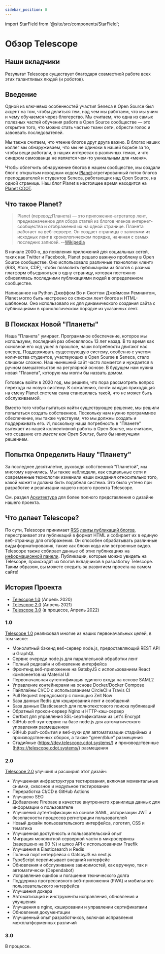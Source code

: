 ```yaml
---
sidebar_position: 0
---
```


import StarField from '@site/src/components/StarField';

# Обзор Telescope

## Наши вкладчики

Результат Telescope существует благодаря совместной работе всех этих талантливых людей (и роботов).

<StarField />

## Введение

Одной из ключевых особенностей участия Seneca в Open Source был акцент на том, чтобы делиться тем, над чем мы работаем, что мы учим и чему обучаемся через блогерство. Мы считаем, что одна из самых полезных частей обучения работе в Open Source сообществе — это открытие того, что можно стать частью ткани сети, обрести голос и завоевать последователей.

Мы также считаем, что чтение блогов друг друга важно. В блогах наших коллег мы обнаруживаем, что мы не одиноки в нашей борьбе за то, чтобы вещи работали, в наших интересах в различных темах, и что синдром самозванца не является чем-то уникальным для «меня».

Чтобы облегчить обнаружение блогов в нашем сообществе, мы создали блог с открытым исходным кодом [Planet](<https://en.wikipedia.org/wiki/Planet_(software)>):агрегированный поток блогов преподавателей и студентов Seneca, работающих над Open Source, на одной странице. Наш блог Planet в настоящее время находится на [Planet CDOT](https://telescope.cdot.systems/planet).

## Что такое Planet?

> Planet (перевод:Планета) — это приложение-агрегатор лент, предназначенное для сбора статей из блогов членов интернет-сообщества и отображения их на одной странице. Планета работает на веб-сервере. Он создает страницы с записями из исходных лент в хронологическом порядке, начиная с самых последних записей. --[Wikipedia](<https://en.wikipedia.org/wiki/Planet_(software)>)

В начале 2000-х, до появления приложений для социальных сетей, таких как Twitter и Facebook, Planet решало важную проблему в Open Source сообществе. Оно использовало различные технологии «лент» (RSS, Atom, CDF), чтобы позволить публикациям из блогов с разных платформ объединяться в одну страницу, которая постоянно обновлялась последними публикациями людей в определенном сообществе.

Написанное на Python Джеффом Во и Скоттом Джеймсом Ремнантом, Planet могло быть настроено со списком лент блогов и HTML-шаблоном. Оно использовало их для динамического создания сайта с публикациями в хронологическом порядке из указанных лент.

## В Поисках Новой "Планеты"

Наша "Планета" умирает. Программное обеспечение, которое мы используем, последний раз обновлялось 13 лет назад. В то время как основной его код ушел в прошлое, наши потребности двигают нас вперед. Поддерживать существующую систему, особенно с учетом количества студентов, участвующих в Open Sourse в Seneca, стало слишком сложно. Наш нынешний сайт часто ломается и нуждается в ручном вмешательстве на регулярной основе. В будущем нам нужна новая "Планета", которую мы могли бы назвать домом.

Готовясь войти в 2020 год, мы решили, что пора рассмотреть вопрос перехода на новую систему. К сожалению, почти каждая приходящая на смену Planet система сама становилась такой, что не может быть обслуживаемой.

Вместо того чтобы пытаться найти существующее решение, мы решили попытаться создать собственное. Поскольку нам нужно программное обеспечение, мы также чувствуем, что мы должны создать и поддерживать его. И, поскольку наша потребность в "Планете" вытекает из нашей коллективной работы в Open Sourse, мы считаем, что создание его _вместе как Open Sourse_, было бы наилучшим решением.

## Попытка Определить Нашу "Планету"

За последнее десятилетие, руководя собственной "Планетой", мы многому научились. Мы также наблюдали, как социальные сети и современные технологии изменили наши ожидания относительно того, какой может и должна быть подобная система. Это было учтено при разработке и реализации нашего нового проекта Telescope.

См. раздел [Архитектура](architecture.md) для более полного представления о дизайне нашего проекта.

## Что делает Telescope?

По сути, Telescope принимает [RSS](https://en.wikipedia.org/wiki/RSS) [ленты публикаций блогов](https://rss.com/blog/rss-feed-for-blog/), перестраивает эти публикаций в формат HTML и собирает их в единую веб-страницу для отображения. Он способен обрабатывать различные виды форматирования, такие как блоки кода или встроенные видео. Telescope также собирает данные об этих публикациях на [информационной панели](https://api.telescope.cdot.systems/v1/status/). Публикации, которые можно увидеть на Telescope, происходят из блогов вкладчиков в разработку Telescope. Таким образом, вы можете следить за развитием проекта на самом сайте!

## История Проекта

- [Telescope 1.0](https://blog.humphd.org/telescope-1-0-0-or-dave-is-once-again-asking-for-a-blog/) (Апрель 2020)
- [Telescope 2.0](https://blog.humphd.org/telescope-2-0/) (Апрель 2021)
- [Telescope 3.0](https://blog.humphd.org/toward-telescope-3-0/) (в процессе, Апрель 2022)

### 1.0

[Telescope 1.0](https://github.com/Seneca-CDOT/telescope/releases/tag/1.0.0) реализовал многие из наших первоначальных целей, в том числе:

- Монолитный бэкенд веб-сервер node.js, предоставляющий REST API и GraphQL
- Сервис очереди node.js для параллельной обработки лент
- Полный редизайн и обновление интерфейса
- Фронтенд веб-приложение на GatsbyJS с использованием React компонентов из Material UI
- Первоначальная аутентификация единого входа на основе SAML2
- Управление контейнерами на основе Docker/Docker Compose
- Пайплайны CI/CD с использованием CircleCI и Travis CI
- Pull Request передосмотр с помощью Zeit Now
- База данных Redis для кэширования лент и сообщений
- База данных Elasticsearch для полнотекстового поиска публикаций
- Обратный прокси-сервер Nginx и HTTP-кэш-сервер
- Certbot для управления SSL-сертификатами из Let's Encrypt
- GitHub веб-хук-сервис на базе node.js для автоматического управления размещением
- GitHub push-события и веб-хуки для автоматизации стадийных и производственных сборок, а также "green/blue" размещения
- Стадийные (<https://dev.telescope.cdot.systems/>) и производственные (<https://telescope.cdot.systems/>) размещения

### 2.0

[Telescope 2.0](https://github.com/Seneca-CDOT/telescope/releases/tag/2.0.0) улучшил и расширил этот дизайн:

- Улучшенная инфраструктура тестирования, включая моментальные снимки, сквозное и модульное тестирование
- Переработка CI/CD в GitHub Actions
- Улучшено SEO
- Добавление Firebase в качестве внутреннего хранилища данных для информации о пользователе
- Улучшения аутентификации на основе SAML, авторизации JWT и безопасности процессов регистрации пользователей
- Новый дизайн пользовательского интерфейса, логотип, CSS и тематика
- Улучшенная доступность и пользовательский опыт
- Миграция монолитной серверной части в микросервисы (завершено на 90 %) и шлюз API с использованием Traefik
- Улучшения в Elasticsearch и Redis
- Полный порт интерфейса с GatsbyJS на next.js
- TypeScript переписывает внешний интерфейс
- Обновления и обслуживание зависимостей, как вручную, так и автоматически (Dependabot)
- Исправление ошибок и погашение технического долга
- Поддержка прогрессивного веб-приложения (PWA) и мобильного пользовательского интерфейса
- Улучшения докера
- Автоматизация и инструменты исправления, обновления и улучшения
- Улучшения в nginx, кэшировании и управлении сертификатами
- Обновления документации
- Улучшенный опыт разработчиков, включая исправления межплатформенных различий

### 3.0

В процессе.
